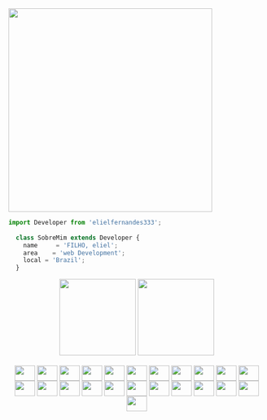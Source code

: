  <img align="center" height="400em" src="https://64.media.tumblr.com/352cb8339fb6a6781f95077417685d5f/4cb3367a525da6fa-c4/s1280x1920/0511931e08a10735401226261157b36200a42767.gifv"/>

```js
import Developer from 'elielfernandes333';
  
  class SobreMim extends Developer {
    name     = 'FILHO, eliel';
    area    = 'web Development';
    local = 'Brazil';
  }
```
<div align="center">
 
  <img height="150em" src="https://github-readme-stats.vercel.app/api/top-langs/?username=elielfernandes333"/>
  <img  height="150em" src="https://i.pinimg.com/originals/dc/d8/d7/dcd8d7968e54b4d5ef50ba66e37512fe.gif">

  </div>
  
<div style="display: inline_block" align="center"><br>
  <img align="center" height="30" width="40" src="https://cdn.jsdelivr.net/gh/devicons/devicon/icons/androidstudio/androidstudio-plain.svg">
   <img align="center" height="30" width="40" src="https://cdn.jsdelivr.net/gh/devicons/devicon/icons/apple/apple-original.svg">
    <img align="center"  height="30" width="40" src="https://cdn.jsdelivr.net/gh/devicons/devicon/icons/bash/bash-original.svg">
        <img align="center"  height="30" width="40" src="https://cdn.jsdelivr.net/gh/devicons/devicon/icons/bootstrap/bootstrap-plain-wordmark.svg">
            <img align="center"  height="30" width="40" src="https://cdn.jsdelivr.net/gh/devicons/devicon/icons/cmake/cmake-plain.svg">
            <img align="center"  height="30" width="40" src="https://cdn.jsdelivr.net/gh/devicons/devicon/icons/cplusplus/cplusplus-line.svg">
            <img align="center"  height="30" width="40" src="https://cdn.jsdelivr.net/gh/devicons/devicon/icons/css3/css3-plain-wordmark.svg">
            <img align="center"  height="30" width="40" src="https://cdn.jsdelivr.net/gh/devicons/devicon/icons/dart/dart-original.svg">
            <img align="center"  height="30" width="40" src="https://cdn.jsdelivr.net/gh/devicons/devicon/icons/figma/figma-original.svg">
            <img align="center"  height="30" width="40" src="https://cdn.jsdelivr.net/gh/devicons/devicon/icons/firebase/firebase-plain.svg" >
            <img align="center"  height="30" width="40" src="https://cdn.jsdelivr.net/gh/devicons/devicon/icons/flutter/flutter-original.svg">
            <img align="center"  height="30" width="40" src="https://cdn.jsdelivr.net/gh/devicons/devicon/icons/git/git-original.svg">
            <img align="center"  height="30" width="40" src="https://cdn.jsdelivr.net/gh/devicons/devicon/icons/github/github-original.svg">
 <img align="center"  height="30" width="40" src="https://cdn.jsdelivr.net/gh/devicons/devicon/icons/html5/html5-original.svg">
 <img align="center"  height="30" width="40" src="https://cdn.jsdelivr.net/gh/devicons/devicon/icons/java/java-original.svg">
 <img align="center"  height="30" width="40" src="https://cdn.jsdelivr.net/gh/devicons/devicon/icons/javascript/javascript-original.svg">
 <img align="center"  height="30" width="40" src="https://cdn.jsdelivr.net/gh/devicons/devicon/icons/jupyter/jupyter-original-wordmark.svg">
 <img align="center"  height="30" width="40" src="https://cdn.jsdelivr.net/gh/devicons/devicon/icons/linux/linux-original.svg">
 <img align="center"  height="30" width="40" src="https://cdn.jsdelivr.net/gh/devicons/devicon/icons/matlab/matlab-original.svg">
 <img align="center"  height="30" width="40" src="https://cdn.jsdelivr.net/gh/devicons/devicon/icons/nextjs/nextjs-original.svg">
 <img align="center"  height="30" width="40" src="https://cdn.jsdelivr.net/gh/devicons/devicon/icons/nodejs/nodejs-original.svg">
 <img align="center"  height="30" width="40" src="https://cdn.jsdelivr.net/gh/devicons/devicon/icons/python/python-original.svg">
 <img align="center"  height="30" width="40" src=https://cdn.jsdelivr.net/gh/devicons/devicon/icons/r/r-original.svg">
</div>


